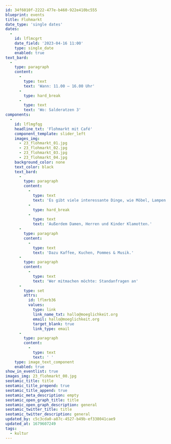 ```yaml
---
id: 34f6010f-2222-477e-b460-922e410bc555
blueprint: events
title: Flohmarkt
date_type: 'single dates'
dates:
  -
    id: lflmcgrt
    date_field: '2023-04-16 11:00'
    type: single_date
    enabled: true
text_bard:
  -
    type: paragraph
    content:
      -
        type: text
        text: 'Wann: 11.00 – 16.00 Uhr'
      -
        type: hard_break
      -
        type: text
        text: 'Wo: Salderatzen 3'
components:
  -
    id: lflmgfqg
    headline_txt: 'Flohmarkt mit Café'
    component_template: slider_left
    images_img:
      - 23_flohmarkt_01.jpg
      - 23_flohmarkt_02.jpg
      - 23_flohmarkt_03.jpg
      - 23_flohmarkt_04.jpg
    background_color: none
    text_color: black
    text_bard:
      -
        type: paragraph
        content:
          -
            type: text
            text: 'Es gibt viele interessante Dinge, wie Möbel, Lampen & Diverses.'
          -
            type: hard_break
          -
            type: text
            text: 'Außerdem Damen, Herren und Kinder Klamotten.'
      -
        type: paragraph
        content:
          -
            type: text
            text: 'Dazu Kaffee, Kuchen, Pommes & Musik.'
      -
        type: paragraph
        content:
          -
            type: text
            text: 'Wer mitmachen möchte: Standanfragen an'
      -
        type: set
        attrs:
          id: lflmrb36
          values:
            type: link
            link_name_txt: hallo@moeglichkeit.org
            email: hallo@moeglichkeit.org
            target_blank: true
            link_type: email
      -
        type: paragraph
        content:
          -
            type: text
            text: ' '
    type: image_text_component
    enabled: true
show_in_eventlist: true
images_img: 23_flohmarkt_00.jpg
seotamic_title: title
seotamic_title_prepend: true
seotamic_title_append: true
seotamic_meta_description: empty
seotamic_open_graph_title: title
seotamic_open_graph_description: general
seotamic_twitter_title: title
seotamic_twitter_description: general
updated_by: c5c3cda0-a87c-4527-b49b-ef338041cae9
updated_at: 1679607249
tags:
  - kultur
---
```

